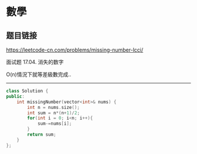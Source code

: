 # 數學

## 题目链接

https://leetcode-cn.com/problems/missing-number-lcci/

面试题 17.04. 消失的数字

O(n)情況下就等差級數完成..
    
---------------------------------------

```cpp
class Solution {
public:
    int missingNumber(vector<int>& nums) {
        int n = nums.size();
        int sum = n*(n+1)/2;
        for(int i = 0; i<n; i++){
            sum-=nums[i];
        }
        return sum;
    }
};
```
